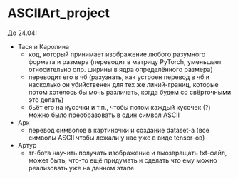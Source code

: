 # ASCIIArt_project
До 24.04:
   * Тася и Каролина
      * код, который принимает изображение любого разумного формата и размера (переводит в матрицу PyTorch, уменьшает относительно опр. ширины в ядра определённого размера)
      * переводит его в чб (разузнать, как устроен перевод в чб и насколько он убийственен для тех же линий-границ, которые потом хотелось бы мочь различать, когда будем со свёрточными это делать)
      * бьёт его на кусочки и т.п., чтобы потом каждый кусочек (?) можно было преобразовать в один символ ASCII
   * Арк
      * перевод символов в картиночки и создание dataset-а (все символы ASCII чтобы лежали у нас уже в виде tensor-ов)
   * Артур
      * тг-бота научить получать изображение и выозвращать txt-файл, может быть, что-то ещё придумать и сделать что ему можно реализовать уже на данном этапе
